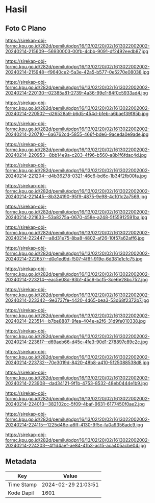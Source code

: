 # Hasil

## Foto C Plano

https://sirekap-obj-formc.kpu.go.id/282d/pemilu/pdpr/16/13/02/20/02/1613022002002-20240214-215609--56930003-00fb-4cbb-9091-df2492eedb87.jpg

https://sirekap-obj-formc.kpu.go.id/282d/pemilu/pdpr/16/13/02/20/02/1613022002002-20240214-215948--f9640ce2-5a3e-42a5-b577-0e5270e08038.jpg

https://sirekap-obj-formc.kpu.go.id/282d/pemilu/pdpr/16/13/02/20/02/1613022002002-20240214-220130--02385a81-2739-4a36-99e1-84f0c5933ad4.jpg

https://sirekap-obj-formc.kpu.go.id/282d/pemilu/pdpr/16/13/02/20/02/1613022002002-20240214-220502--d26528a9-b6d5-454d-bfeb-a6baef39f85b.jpg

https://sirekap-obj-formc.kpu.go.id/282d/pemilu/pdpr/16/13/02/20/02/1613022002002-20240214-220710--6a6762cd-5855-466f-bde6-9aceda0e9ade.jpg

https://sirekap-obj-formc.kpu.go.id/282d/pemilu/pdpr/16/13/02/20/02/1613022002002-20240214-220953--8bb14e9a-c203-4f96-b560-a8b1f6fdac4d.jpg

https://sirekap-obj-formc.kpu.go.id/282d/pemilu/pdpr/16/13/02/20/02/1613022002002-20240214-221204--d4b36278-0321-46c6-bd6c-1b34f2fb00fa.jpg

https://sirekap-obj-formc.kpu.go.id/282d/pemilu/pdpr/16/13/02/20/02/1613022002002-20240214-221445--8b324190-95f9-4875-9e98-4c101c2a7569.jpg

https://sirekap-obj-formc.kpu.go.id/282d/pemilu/pdpr/16/13/02/20/02/1613022002002-20240214-221633--53a8275a-0670-458e-a248-5f55912591ba.jpg

https://sirekap-obj-formc.kpu.go.id/282d/pemilu/pdpr/16/13/02/20/02/1613022002002-20240214-222447--a8d31e75-8ba8-4802-af26-10f57a62aff6.jpg

https://sirekap-obj-formc.kpu.go.id/282d/pemilu/pdpr/16/13/02/20/02/1613022002002-20240214-222657--d0e1ed9d-f507-4f6f-919e-6d381e1cfc75.jpg

https://sirekap-obj-formc.kpu.go.id/282d/pemilu/pdpr/16/13/02/20/02/1613022002002-20240214-223214--eac5e08d-93b1-45c9-bcf5-3ce6e28bc752.jpg

https://sirekap-obj-formc.kpu.go.id/282d/pemilu/pdpr/16/13/02/20/02/1613022002002-20240214-223342--9e3737fe-4420-4d65-bea3-53d68f2372b7.jpg

https://sirekap-obj-formc.kpu.go.id/282d/pemilu/pdpr/16/13/02/20/02/1613022002002-20240214-223514--b7be8887-9fea-404e-a2f6-31d9fe010338.jpg

https://sirekap-obj-formc.kpu.go.id/282d/pemilu/pdpr/16/13/02/20/02/1613022002002-20240214-223617--d69aeb66-d45c-4fe3-90d1-278897c89c2c.jpg

https://sirekap-obj-formc.kpu.go.id/282d/pemilu/pdpr/16/13/02/20/02/1613022002002-20240214-223732--70e3019d-8420-48b8-a410-5f25088538d8.jpg

https://sirekap-obj-formc.kpu.go.id/282d/pemilu/pdpr/16/13/02/20/02/1613022002002-20240214-223908--dad34121-9f1b-4753-8532-48eb0444e1b9.jpg

https://sirekap-obj-formc.kpu.go.id/282d/pemilu/pdpr/16/13/02/20/02/1613022002002-20240214-224013--382102cc-5f09-4baf-9631-6177450f0ae2.jpg

https://sirekap-obj-formc.kpu.go.id/282d/pemilu/pdpr/16/13/02/20/02/1613022002002-20240214-224115--1225d46e-a6ff-4130-9f5e-fa0a9356adc9.jpg

https://sirekap-obj-formc.kpu.go.id/282d/pemilu/pdpr/16/13/02/20/02/1613022002002-20240214-224203--4f1d4aef-ae84-41b3-ac15-aca405acbe04.jpg


## Metadata

| Key        | Value               |
| ---------- | ------------------- |
| Time Stamp | 2024-02-29 21:03:51 |
| Kode Dapil | 1601                |



